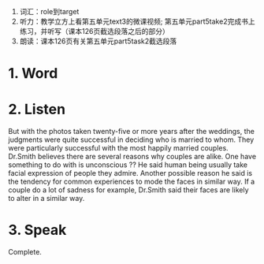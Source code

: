 1. 词汇：role到target
2. 听力：教学立方上看第五单元text3的微课视频; 第五单元part5take2完成书上练习，并听写（课本126页截选段落之后的部分）
3. 朗读：课本126页有关第五单元part5task2截选段落


# 1. Word


# 2. Listen

But with the photos taken twenty-five or more years after the weddings, the judgments were quite successful in deciding who is married to whom. They were particularly successful with the most happily married couples. Dr.Smith believes there are several reasons why couples are alike. One have something to do with is unconscious ?? He said human being usually take facial expression of people they admire. Another possible reason he said is the tendency for common experiences to mode the faces in similar way. If a couple do a lot of sadness for example, Dr.Smith said their faces are likely to alter in a similar way.


# 3. Speak

Complete.